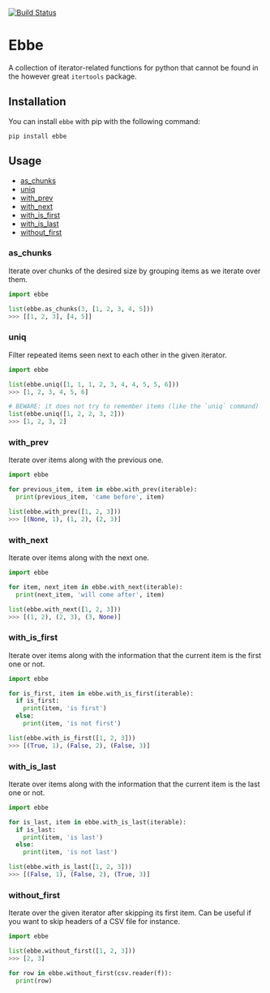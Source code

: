 [![Build Status](https://github.com/Yomguithereal/ebbe/workflows/Tests/badge.svg)](https://github.com/Yomguithereal/ebbe/actions)

# Ebbe

A collection of iterator-related functions for python that cannot be found in the however great `itertools` package.

## Installation

You can install `ebbe` with pip with the following command:

```
pip install ebbe
```

## Usage

* [as_chunks](#aschunks)
* [uniq](#uniq)
* [with_prev](#withprev)
* [with_next](#withnext)
* [with_is_first](#withisfirst)
* [with_is_last](#withislast)
* [without_first](#without_first)

### as_chunks

Iterate over chunks of the desired size by grouping items as we iterate over them.

```python
import ebbe

list(ebbe.as_chunks(3, [1, 2, 3, 4, 5]))
>>> [[1, 2, 3], [4, 5]]
```

### uniq

Filter repeated items seen next to each other in the given iterator.

```python
import ebbe

list(ebbe.uniq([1, 1, 1, 2, 3, 4, 4, 5, 5, 6]))
>>> [1, 2, 3, 4, 5, 6]

# BEWARE: it does not try to remember items (like the `uniq` command)
list(ebbe.uniq([1, 2, 2, 3, 2]))
>>> [1, 2, 3, 2]
```

### with_prev

Iterate over items along with the previous one.

```python
import ebbe

for previous_item, item in ebbe.with_prev(iterable):
  print(previous_item, 'came before', item)

list(ebbe.with_prev([1, 2, 3]))
>>> [(None, 1), (1, 2), (2, 3)]
```

### with_next

Iterate over items along with the next one.

```python
import ebbe

for item, next_item in ebbe.with_next(iterable):
  print(next_item, 'will come after', item)

list(ebbe.with_next([1, 2, 3]))
>>> [(1, 2), (2, 3), (3, None)]
```

### with_is_first

Iterate over items along with the information that the current item is the first one or not.

```python
import ebbe

for is_first, item in ebbe.with_is_first(iterable):
  if is_first:
    print(item, 'is first')
  else:
    print(item, 'is not first')

list(ebbe.with_is_first([1, 2, 3]))
>>> [(True, 1), (False, 2), (False, 3)]
```

### with_is_last

Iterate over items along with the information that the current item is the last one or not.

```python
import ebbe

for is_last, item in ebbe.with_is_last(iterable):
  if is_last:
    print(item, 'is last')
  else:
    print(item, 'is not last')

list(ebbe.with_is_last([1, 2, 3]))
>>> [(False, 1), (False, 2), (True, 3)]
```

### without_first

Iterate over the given iterator after skipping its first item. Can be useful if you want to skip headers of a CSV file for instance.

```python
import ebbe

list(ebbe.without_first([1, 2, 3]))
>>> [2, 3]

for row in ebbe.without_first(csv.reader(f)):
  print(row)
```
